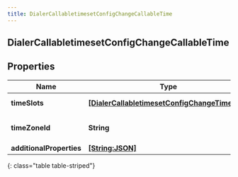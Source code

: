 ```yaml
---
title: DialerCallabletimesetConfigChangeCallableTime
---
```

## DialerCallabletimesetConfigChangeCallableTime

## Properties

|Name | Type | Description | Notes|
|------------ | ------------- | ------------- | -------------|
| **timeSlots** | [**[DialerCallabletimesetConfigChangeTimeSlot]**](DialerCallabletimesetConfigChangeTimeSlot.html) | The time slots | [optional] |
| **timeZoneId** | **String** | The ISO ID for the timezone | [optional] |
| **additionalProperties** | [**[String:JSON]**](JSON.html) |  | [optional] |
{: class="table table-striped"}


